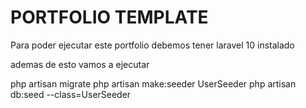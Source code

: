 # PORTFOLIO TEMPLATE

Para poder ejecutar este portfolio debemos tener laravel 10 instalado 

ademas de esto vamos a ejecutar

php artisan migrate
php artisan make:seeder UserSeeder
php artisan db:seed --class=UserSeeder
